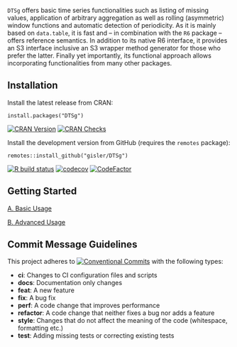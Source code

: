 `DTSg` offers basic time series functionalities such as listing of missing values, application of arbitrary aggregation as well as rolling (asymmetric) window functions and automatic detection of periodicity. As it is mainly based on `data.table`, it is fast and – in combination with the `R6` package – offers reference semantics. In addition to its native R6 interface, it provides an S3 interface inclusive an S3 wrapper method generator for those who prefer the latter. Finally yet importantly, its functional approach allows incorporating functionalities from many other packages.

## Installation

Install the latest release from CRAN:

`install.packages("DTSg")`

[![CRAN Version](https://www.r-pkg.org/badges/version/DTSg)](https://cran.r-project.org/package=DTSg) [![CRAN Checks](https://cranchecks.info/badges/summary/DTSg)](https://cran.r-project.org/web/checks/check_results_DTSg.html)

Install the development version from GitHub (requires the `remotes` package):

`remotes::install_github("gisler/DTSg")`

[![R build status](https://github.com/gisler/DTSg/workflows/R-CMD-check/badge.svg)](https://github.com/gisler/DTSg/actions) [![codecov](https://codecov.io/gh/gisler/DTSg/branch/master/graph/badge.svg?token=RgpKmhb899)](https://codecov.io/gh/gisler/DTSg) [![CodeFactor](https://www.codefactor.io/repository/github/gisler/dtsg/badge)](https://www.codefactor.io/repository/github/gisler/dtsg)

## Getting Started

[A. Basic Usage](https://CRAN.R-project.org/package=DTSg/vignettes/a_basicUsage.html)

[B. Advanced Usage](https://CRAN.R-project.org/package=DTSg/vignettes/b_advancedUsage.html)

## Commit Message Guidelines

This project adheres to [![Conventional Commits](https://img.shields.io/badge/Conventional%20Commits-1.0.0-yellow.svg)](https://conventionalcommits.org) with the following types:

* **ci**: Changes to CI configuration files and scripts
* **docs**: Documentation only changes
* **feat**: A new feature
* **fix**: A bug fix
* **perf**: A code change that improves performance
* **refactor**: A code change that neither fixes a bug nor adds a feature
* **style**: Changes that do not affect the meaning of the code (whitespace, formatting etc.)
* **test**: Adding missing tests or correcting existing tests
